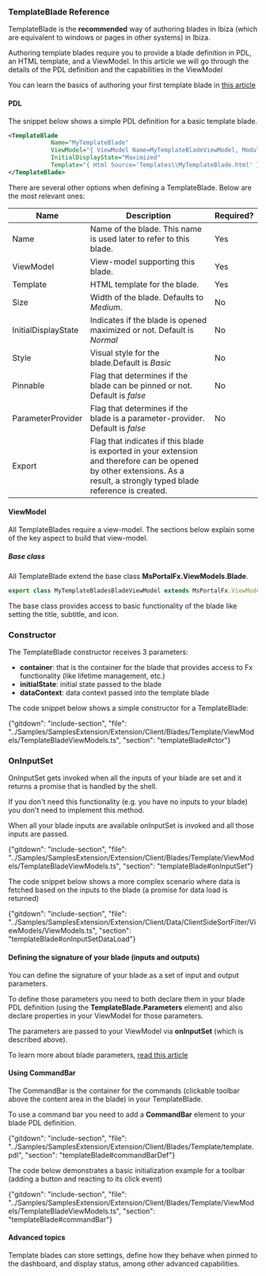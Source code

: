 <properties title="" pageTitle="Blades" description="" authors="adamabdelhamed" />

### TemplateBlade Reference

TemplateBlade is the **recommended** way of authoring blades in Ibiza (which are equivalent to windows or pages in other systems) in Ibiza.

Authoring template blades require you to provide a blade definition in PDL, an HTML template, and a ViewModel. In this article we will go through the details of the PDL definition and the capabilities in the ViewModel

You can learn the basics of authoring your first template blade in [this article](/documentation/articles/portalfx-blade-templateBlade)

#### PDL

The snippet below shows a simple PDL definition for a basic template blade.

```xml
<TemplateBlade
            Name="MyTemplateBlade"
            ViewModel="{ ViewModel Name=MyTemplateBladeViewModel, Module=./ViewModels/MyTemplateBladeViewModel }"
            InitialDisplayState="Maximized"
            Template="{ Html Source='Templates\\MyTemplateBlade.html' }">
</TemplateBlade>
```

There are several other options when defining a TemplateBlade. Below are the most relevant ones:

Name | Description | Required?
--- | --- | ---
Name | Name of the blade. This name is used later to refer to this blade. | Yes
ViewModel | View-model supporting this blade. | Yes
Template | HTML template for the blade. | Yes
Size | Width of the blade. Defaults to *Medium*. | No
InitialDisplayState | Indicates if the blade is opened maximized or not. Default is *Normal* | No
Style | Visual style for the blade.Default is *Basic* | No
Pinnable | Flag that determines if the blade can be pinned or not. Default is *false* | No
ParameterProvider | Flag that determines if the blade is a parameter-provider. Default is *false* | No
Export | Flag that indicates if this blade is exported in your extension and therefore can be opened by other extensions. As a result, a strongly typed blade reference is created.


#### ViewModel

All TemplateBlades require a view-model. The sections below explain some of the key aspect to build that view-model.

##### Base class

All TemplateBlade extend the base class **MsPortalFx.ViewModels.Blade**.

```javascript
export class MyTemplateBladesBladeViewModel extends MsPortalFx.ViewModels.Blade
```

The base class provides access to basic functionality of the blade like setting the title, subtitle, and icon.

### Constructor

The TemplateBlade constructor receives 3 parameters:

* **container**: that is the container for the blade that provides access to Fx functionality (like lifetime management, etc.)
* **initialState**: initial state passed to the blade
* **dataContext**: data context passed into the template blade

The code snippet below shows a simple constructor for a TemplateBlade:

{"gitdown": "include-section", "file": "../Samples/SamplesExtension/Extension/Client/Blades/Template/ViewModels/TemplateBladeViewModels.ts", "section": "templateBlade#ctor"}

### OnInputSet

OnInputSet gets invoked when all the inputs of your blade are set and it returns a promise that is handled by the shell.

If you don't need this functionality (e.g. you have no inputs to your blade) you don't need to implement this method.

When all your blade inputs are available onInputSet is invoked and all those inputs are passed.

{"gitdown": "include-section", "file": "../Samples/SamplesExtension/Extension/Client/Blades/Template/ViewModels/TemplateBladeViewModels.ts", "section": "templateBlade#onInputSet"}

The code snippet below shows a more complex scenario where data is fetched based on the inputs to the blade (a promise for data load is returned)

{"gitdown": "include-section", "file": "../Samples/SamplesExtension/Extension/Client/Data/ClientSideSortFilter/ViewModels/ViewModels.ts", "section": "templateBlade#onInputSetDataLoad"}

#### Defining the signature of your blade (inputs and outputs)

You can define the signature of your blade as a set of input and output parameters.

To define those parameters you need to both declare them in your blade PDL definition (using the **TemplateBlade.Parameters** element) and also declare properties in your ViewModel for those parameters.

The parameters are passed to your ViewModel via **onInputSet** (which is described above).

To learn more about blade parameters, [read this article](/documentation/articles/portalfx-blade-parameters)

#### Using CommandBar

The CommandBar is the container for the commands (clickable toolbar above the content area in the blade) in your TemplateBlade. 

To use a command bar you need to add a **CommandBar** element to your blade PDL definition.

{"gitdown": "include-section", "file": "../Samples/SamplesExtension/Extension/Client/Blades/Template/template.pdl", "section": "templateBlade#commandBarDef"}

The code below demonstrates a basic initialization example for a toolbar (adding a button and reacting to its click event)

{"gitdown": "include-section", "file": "../Samples/SamplesExtension/Extension/Client/Blades/Template/ViewModels/TemplateBladeViewModels.ts", "section": "templateBlade#commandBar"}

#### Advanced topics

Template blades can store settings, define how they behave when pinned to the dashboard, and display status, among other advanced capabilities.
